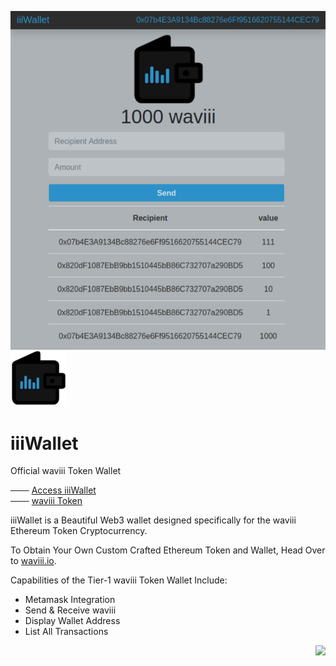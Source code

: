 <a href="https://etherscan.io/token/0xBA00868912Af1a409F11E9c2B5d3a9376Cb3C2E2" target="_blank"><img align="right" src="src/iiiWalletv1.png"></a>

![iiiWallet_logo](src/iiiWallet_small.png) 
# iiiWallet 

Official waviii Token Wallet

─── [Access iiiWallet](https://waviii.io/)<br />
─── [waviii Token](https://github.com/luc1dLife/waviii)

iiiWallet is a Beautiful Web3 wallet designed specifically for the waviii Ethereum Token Cryptocurrency.

To Obtain Your Own Custom Crafted Ethereum Token and Wallet, Head Over to [waviii.io](https://waviii.io). 

Capabilities of the Tier-1 waviii Token Wallet Include:
* Metamask Integration
* Send & Receive waviii
* Display Wallet Address
* List All Transactions

<a href="https://waviii.io/"><img align="right" src="https://img.shields.io/badge/iiiWallet-Tier--1-%232c91c8"></a>
